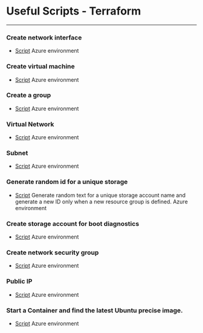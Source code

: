 # Useful Scripts - Terraform
___

### Create network interface
* [Script](https://github.com/gabiliberato/Terraform_Scripts/blob/master/CreateNetworkInterface.tf)
Azure environment

### Create virtual machine
* [Script](https://github.com/gabiliberato/Terraform_Scripts/blob/master/CreateVirtualMachine.tf)
Azure environment

### Create a group
* [Script](https://github.com/gabiliberato/Terraform_Scripts/blob/master/myterraformgroup.tf)
Azure environment

### Virtual Network
* [Script](https://github.com/gabiliberato/Terraform_Scripts/blob/master/myterraformnetwork.tf)
Azure environment

### Subnet
* [Script](https://github.com/gabiliberato/Terraform_Scripts/blob/master/myterraformsubne.tf)
Azure environment

### Generate random id for a unique storage
* [Script](https://github.com/gabiliberato/Terraform_Scripts/blob/master/radomid.tf)
Generate random text for a unique storage account name and generate a new ID only when a new resource group is defined. 
Azure environment

### Create storage account for boot diagnostics
* [Script](https://github.com/gabiliberato/Terraform_Scripts/blob/master/storageaccount.tf)
Azure environment

### Create network security group
* [Script](https://github.com/gabiliberato/Terraform_Scripts/blob/master/terraformnetworksecuritygroup.tf)
Azure environment

### Public IP
* [Script](https://github.com/gabiliberato/Terraform_Scripts/blob/master/terraformpublicip.tf)
Azure environment

### Start a Container and find the latest Ubuntu precise image.
* [Script](https://github.com/gabiliberato/Terraform_Scripts/blob/master/StartContainer.tf)
Azure environment
